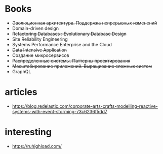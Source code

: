# Books
* ~~Эволюционная архитектура. Поддержка непрерывных изменений~~
* Domain-driven design
* ~~Refactoring Databases : Evolutionary Database Design~~
* Site Reliability Engineering
* Systems Performance Enterprise and the Cloud
* ~~Data Intensive Application~~
* Создание микросервисов
* ~~Распределенные системы. Паттерны проектирования~~
* ~~Масштабирование приложений. Выращивание сложных систем~~
* GraphQL

# articles
* https://blog.redelastic.com/corporate-arts-crafts-modelling-reactive-systems-with-event-storming-73c6236f5dd7

# interesting
* https://ruhighload.com/
